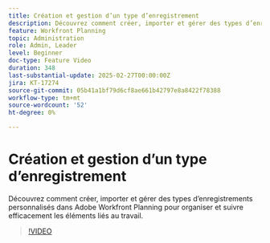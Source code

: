 ```yaml
---
title: Création et gestion d’un type d’enregistrement
description: Découvrez comment créer, importer et gérer des types d’enregistrements personnalisés dans Adobe Workfront Planning pour organiser et suivre efficacement les éléments liés au travail.
feature: Workfront Planning
topic: Administration
role: Admin, Leader
level: Beginner
doc-type: Feature Video
duration: 348
last-substantial-update: 2025-02-27T00:00:00Z
jira: KT-17274
source-git-commit: 05b41a1bf79d6cf8ae661b42797e8a8422f78388
workflow-type: tm+mt
source-wordcount: '52'
ht-degree: 0%

---
```



# Création et gestion d’un type d’enregistrement

Découvrez comment créer, importer et gérer des types d’enregistrements personnalisés dans Adobe Workfront Planning pour organiser et suivre efficacement les éléments liés au travail.

>[!VIDEO](https://video.tv.adobe.com/v/3448086/?learn=on&enablevpops&captions=fre_fr)
